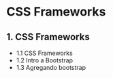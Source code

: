 # CSS Frameworks

## 1. CSS Frameworks

- 1.1 CSS Frameworks
- 1.2 Intro a Bootstrap
- 1.3 Agregando bootstrap
